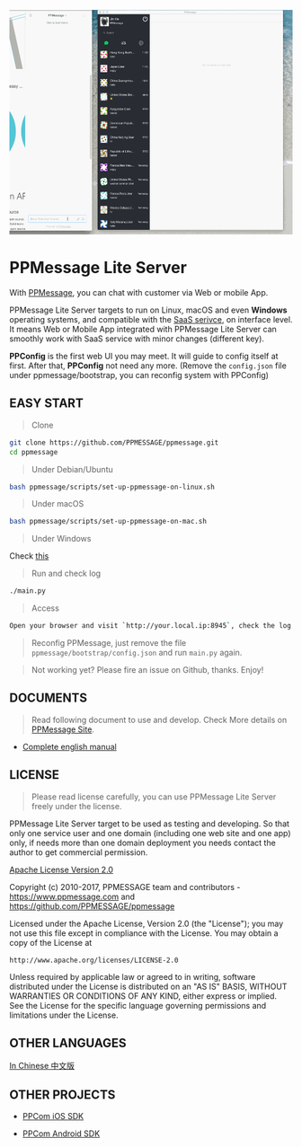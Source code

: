 
<!-- Customer             |  Service -->
<!-- :-------------------------:|:-------------------------: -->
<!-- ![](ppmessage/doc/ppcom.gif)  | ![](ppmessage/doc/ppkefu.gif) -->

<img src="ppmessage/doc/ppkefu-ppcom.gif" height=400px></img>


# PPMessage Lite Server

With [PPMessage](https://ppmessage.com), you can chat with customer via Web or mobile App.

PPMessage Lite Server targets to run on Linux, macOS and even **Windows** operating systems, and compatible with the [SaaS serivce](https://ppmessage.com), on interface level. It means Web or Mobile App integrated with PPMessage Lite Server can smoothly work with SaaS service with minor changes (different key).

**PPConfig** is the first web UI you may meet. It will guide to config itself at first. After that, **PPConfig** not need any more. (Remove the `config.json` file under ppmessage/bootstrap, you can reconfig system with PPConfig)


## EASY START

> Clone

```bash
git clone https://github.com/PPMESSAGE/ppmessage.git
cd ppmessage
```

> Under Debian/Ubuntu


```bash
bash ppmessage/scripts/set-up-ppmessage-on-linux.sh
```

> Under macOS


```bash
bash ppmessage/scripts/set-up-ppmessage-on-mac.sh
```

> Under Windows


Check [this](ppmessage/doc/en-us/install-ppmessage-on-windows.md)


> Run and check log

```bash
./main.py
```

> Access


```bash
Open your browser and visit `http://your.local.ip:8945`, check the log of `main.py` to use your URL instead.

```

> Reconfig PPMessage, just remove the file `ppmessage/bootstrap/config.json` and run `main.py` again.


> Not working yet? Please fire an issue on Github, thanks. Enjoy!

## DOCUMENTS

> Read following document to use and develop. Check More details on [PPMessage Site](https://ppmessage.com).

* [Complete english manual](https://ppmessage.gitbooks.io/ppbook-en/content/)


## LICENSE 

> Please read license carefully, you can use PPMessage Lite Server freely under the license.

PPMessage Lite Server target to be used as testing and developing. So that only one service user and one domain (including one web site and one app) only, if needs more than one domain deployment you needs contact the author to get commercial permission.

[Apache License Version 2.0](http://www.apache.org/licenses/LICENSE-2.0)

Copyright (c) 2010-2017, PPMESSAGE team and contributors - https://www.ppmessage.com and https://github.com/PPMESSAGE/ppmessage

Licensed under the Apache License, Version 2.0 (the "License");
you may not use this file except in compliance with the License.
You may obtain a copy of the License at

    http://www.apache.org/licenses/LICENSE-2.0

Unless required by applicable law or agreed to in writing, software
distributed under the License is distributed on an "AS IS" BASIS,
WITHOUT WARRANTIES OR CONDITIONS OF ANY KIND, either express or implied.
See the License for the specific language governing permissions and
limitations under the License.


## OTHER LANGUAGES

[In Chinese 中文版](ppmessage/doc/zh-cn/README.md)


## OTHER PROJECTS

* [PPCom iOS SDK](https://github.com/PPMESSAGE/ppcom-ios-sdk)

* [PPCom Android SDK](https://github.com/PPMESSAGE/ppcom-android-sdk)
